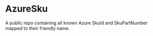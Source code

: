 # AzureSku
A public repo containing all known Azure SkuId and SkuPartNumber mapped to their friendly name.
